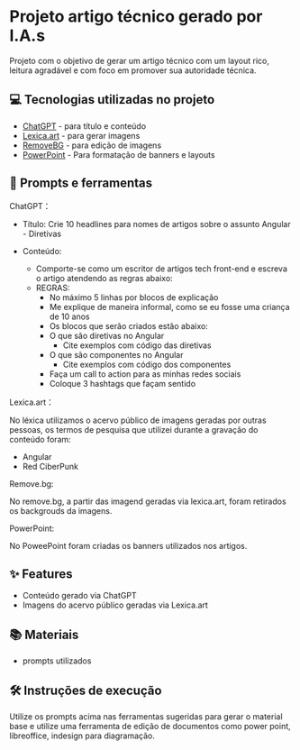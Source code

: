 # Projeto artigo técnico gerado por I.A.s
Projeto com o objetivo de gerar um artigo técnico com um layout rico, leitura agradável e com foco em promover sua autoridade técnica.

## 💻 Tecnologias utilizadas no projeto

- [ChatGPT](https://chat.openai.com/) - para título e conteúdo
- [Lexica.art](https://lexica.art/) - para gerar imagens
- [RemoveBG](https://www.remove.bg/) - para edição de imagens
- [PowerPoint](https://www.microsoft.com/en/microsoft-365/powerpoint) - Para formatação de banners e layouts

## 📄 Prompts e ferramentas

ChatGPT：

- Título: Crie 10 headlines para nomes de artigos sobre o assunto Angular - Diretivas                                                                                              

- Conteúdo:
  - Comporte-se como um escritor de artigos tech front-end e escreva o artigo atendendo as regras abaixo:  
  - REGRAS:
    - No máximo 5 linhas por blocos de explicação
    - Me explique de maneira informal, como se eu fosse uma criança de 10 anos
    - Os blocos que serão criados estão abaixo:
    - O que são diretivas no Angular
      - Cite exemplos com código das diretivas
    - O que são componentes no Angular
      - Cite exemplos com código dos componentes
    - Faça um call to action para as minhas redes sociais
    - Coloque 3 hashtags que façam sentido  


Lexica.art：

No léxica utilizamos o acervo público de imagens geradas por outras pessoas, os termos de pesquisa que utilizei durante a gravação do conteúdo foram:
- Angular
- Red CiberPunk


Remove.bg:

No remove.bg, a partir das imagend geradas via lexica.art, foram retirados os backgrouds da imagens.


PowerPoint:

No PoweePoint foram criadas os banners utilizados nos artigos.


## ✨ Features

- Conteúdo gerado via ChatGPT
- Imagens do acervo público geradas via Lexica.art

## 📚 Materiais

- prompts utilizados

## 🛠️ Instruções de execução

Utilize os prompts acima nas ferramentas sugeridas para gerar o material base e utilize uma ferramenta de edição de documentos como power point, libreoffice, indesign para diagramação.
